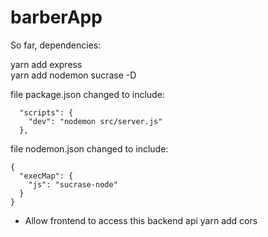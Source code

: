 # barberApp
So far, dependencies:

yarn add express <br>
yarn add nodemon sucrase -D <br>

file package.json changed to include: <br>

```
  "scripts": {
    "dev": "nodemon src/server.js"
  },
```

file nodemon.json changed to include: <br>

```
{
  "execMap": {
    "js": "sucrase-node"
  }
}
```
- Allow frontend to access this backend api
yarn add cors

